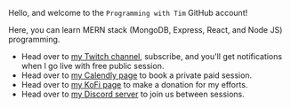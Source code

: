 Hello, and welcome to the `Programming with Tim` GitHub account!

Here, you can learn MERN stack (MongoDB, Express, React, and Node JS) programming.

* Head over to [my Twitch channel](https://twitch.tv/iminc), subscribe, and you'll get notifications when I go live with free public session.
* Head over to [my Calendly page](https://calendly.com/timmetcalfe89/javascript-tutoring) to book a private paid session.
* Head over to [my KoFi page](https://ko-fi.com/programmingwithtim) to make a donation for my efforts.
* Head over to [my Discord server](https://discord.gg/eGDEtDWKuz) to join us between sessions.

